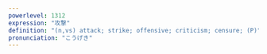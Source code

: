```yaml
---
powerlevel: 1312
expression: "攻撃"
definition: "(n,vs) attack; strike; offensive; criticism; censure; (P)"
pronunciation: "こうげき"
---
```

